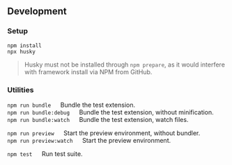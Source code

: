 ## Development

### Setup

``` console
npm install
npx husky
```

> Husky must not be installed through `npm prepare`, as it would interfere with framework install via NPM from GitHub.

### Utilities

`npm run bundle` &emsp; Bundle the test extension.  
`npm run bundle:debug` &emsp; Bundle the test extension, without minification.  
`npm run bundle:watch` &emsp; Bundle the test extension, watch files.  

`npm run preview` &emsp; Start the preview environment, without bundler.  
`npm run preview:watch` &emsp; Start the preview environment.  

`npm test` &emsp; Run test suite.  
